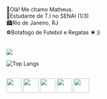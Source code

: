 <html>
  
👋Olá! Me chamo Matheus.</br>
🏫Estudante de T.I no SENAI (1/3)</br>
🏙️Rio de Janeiro, RJ</br>
⚽Botafogo de Futebol e Regatas ★彡</br>

##


  <div>
      <picture>
        <source
          srcset="https://github-readme-stats.vercel.app/api?username=matheusnicacio1507&show_icons=true&theme=tokyonight"
          media="(prefers-color-scheme: dark)"
        />
        <source
          srcset="https://github-readme-stats.vercel.app/api?username=matheusnicacio1507&show_icons=true"
          media="(prefers-color-scheme: light), (prefers-color-scheme: no-preference)"
        />
        <img src="https://github-readme-stats.vercel.app/api?username=matheusnicacio1507&show_icons=true" />
      </picture>
  </div>

  ![Top Langs](https://github-readme-stats.vercel.app/api/top-langs/?username=matheusnicacio1507&layout=compact) 
  
##
  
  <div style = "display: inline_block">
    <img align= "center" height="38" width="40" src="https://cdn.jsdelivr.net/gh/devicons/devicon/icons/python/python-original.svg" />
    <img align= "center" height="38" width="40" src="https://cdn.jsdelivr.net/gh/devicons/devicon/icons/html5/html5-original.svg" />
    <img align= "center" height="38" width="40" src="https://cdn.jsdelivr.net/gh/devicons/devicon/icons/css3/css3-original.svg" />
    <img align= "center" height="38" width="40" src="https://cdn.jsdelivr.net/gh/devicons/devicon/icons/git/git-original.svg" />
    <img align= "center" height="38" width="40" src="https://cdn.jsdelivr.net/gh/devicons/devicon/icons/mysql/mysql-original.svg" />
  </div>
  
##

</html>
